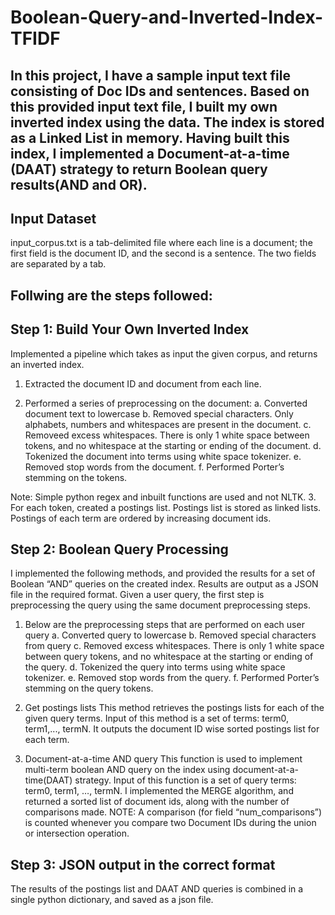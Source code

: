 # Boolean-Query-and-Inverted-Index-TFIDF
## In this project, I have a sample input text file consisting of Doc IDs and sentences. Based on this provided input text file, I built my own inverted index using the data. The index is stored as a Linked List in memory. Having built this index, I implemented a Document-at-a-time (DAAT) strategy to return Boolean query results(AND and OR).

## Input Dataset
input_corpus.txt is a tab-delimited file where each line is a document; the first field is
the document ID, and the second is a sentence. The two fields are separated by a tab.

## Follwing are the steps followed:

## Step 1: Build Your Own Inverted Index
Implemented a pipeline which takes as input the given corpus, and returns an inverted index.

1. Extracted the document ID and document from each line.

2. Performed a series of preprocessing on the document:
a. Converted document text to lowercase
b. Removed special characters. Only alphabets, numbers and whitespaces are present in the document.
c. Removeed excess whitespaces. There is only 1 white space between tokens, and no whitespace at the starting or ending of the document.
d. Tokenized the document into terms using white space tokenizer.
e. Removed stop words from the document.
f. Performed Porter’s stemming on the tokens.

Note: Simple python regex and inbuilt functions are used and not NLTK.
3. For each token, created a postings list. Postings list is stored as linked lists. Postings of each term are ordered by increasing document ids.

## Step 2: Boolean Query Processing
I implemented the following methods, and provided the results for a set of Boolean “AND” queries on the created index. Results are output as a JSON file in the required format. Given a user query, the first step is preprocessing the query using the same document preprocessing steps.

1. Below are the preprocessing steps that are performed on each user query
a. Converted query to lowercase
b. Removed special characters from query
c. Removed excess whitespaces. There is only 1 white space between query tokens, and no whitespace at the starting or ending of the query.
d. Tokenized the query into terms using white space tokenizer.
e. Removed stop words from the query.
f. Performed Porter’s stemming on the query tokens.

2. Get postings lists
This method retrieves the postings lists for each of the given query terms. Input of this method is a set of terms: term0, term1,..., termN. It outputs the
document ID wise sorted postings list for each term.

3. Document-at-a-time AND query
This function is used to implement multi-term boolean AND query on the index using document-at-a-time(DAAT) strategy. Input of this function is a set of query terms: term0, term1, …, termN. I implemented the MERGE algorithm, and returned a sorted list of document ids, along with the number of comparisons made.
NOTE: A comparison (for field “num_comparisons”) is counted whenever you compare two Document IDs during the union or intersection operation.

## Step 3: JSON output in the correct format
The results of the postings list and DAAT AND queries is combined in a
single python dictionary, and saved as a json file. 
